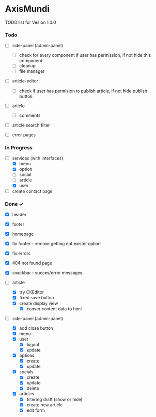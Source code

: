 # AxisMundi

TODO list for Vesion 1.0.0

### Todo
- [ ] side-panel (admin-panel)
  - [ ] check for every component if user has permission, if not hide this component
  - [ ] cleanup
  - [ ] file manager

- [ ] article-editor
  - [ ] check if user has permision to publish article, if not hide publish button

- [ ] article
  - [ ] comments

- [ ] article search filter

- [ ] error pages

### In Progress
- [ ] services (with interfaces)
  - [x] menu
  - [x] option
  - [ ] social
  - [ ] article
  - [x] user

- [ ] create contact page

### Done ✓
- [x] header
- [x] footer
- [x] homepage
- [x] fix footer - remove getting not existet option
- [x] fix errors
- [x] 404 not found page

- [x] snackbar - succes/error messages

- [ ] article
  - [x] try CKEditor
  - [x] fixed save button
  - [x] create display view
    - [x] conver content data to html
  
- [ ] side-panel (admin-panel)
  - [x] add close button
  - [x] menu
  - [x] user
    - [x] logout
    - [x] update
  - [x] options
    - [x] create 
    - [x] update
  - [x] socials
    - [x] create
    - [x] update
    - [x] delete
  - [x] articles
    - [x] filtering draft (show or hide)
    - [x] create new article
    - [x] edit form 
